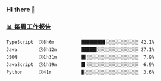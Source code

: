 ### Hi there 👋

<!-- waka-box start -->
### <a href="https://gist.github.com/b3f90cfdb958d2401b019f821c34c859" target="_blank">📊 每周工作报告</a>
```text
TypeScript  🕓8h6m          ████████▊░░░░░░░░░░░░ 42.1%
Java        🕓5h12m         █████▋░░░░░░░░░░░░░░░ 27.1%
JSON        🕓1h31m         █▋░░░░░░░░░░░░░░░░░░░  7.9%
JavaScript  🕓1h19m         █▍░░░░░░░░░░░░░░░░░░░  6.9%
Python      🕓41m           ▊░░░░░░░░░░░░░░░░░░░░  3.6%
```
<!-- waka-box end -->

<!--
**yiningv/yiningv** is a ✨ _special_ ✨ repository because its `README.md` (this file) appears on your GitHub profile.
Here are some ideas to get you started:
- 🔭 I’m currently working on ...
- 🌱 I’m currently learning ...
- 👯 I’m looking to collaborate on ...
- 🤔 I’m looking for help with ...
- 💬 Ask me about ...
- 📫 How to reach me: ...
- 😄 Pronouns: ...
- ⚡ Fun fact: ...
-->
